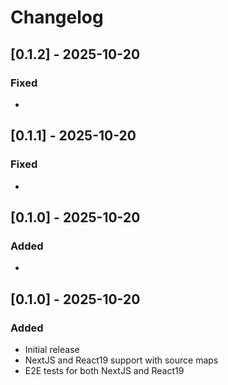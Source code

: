 # Changelog

## [0.1.2] - 2025-10-20

### Fixed
- 



## [0.1.1] - 2025-10-20

### Fixed
- 



## [0.1.0] - 2025-10-20

### Added
- 



## [0.1.0] - 2025-10-20

### Added
- Initial release
- NextJS and React19 support with source maps
- E2E tests for both NextJS and React19
